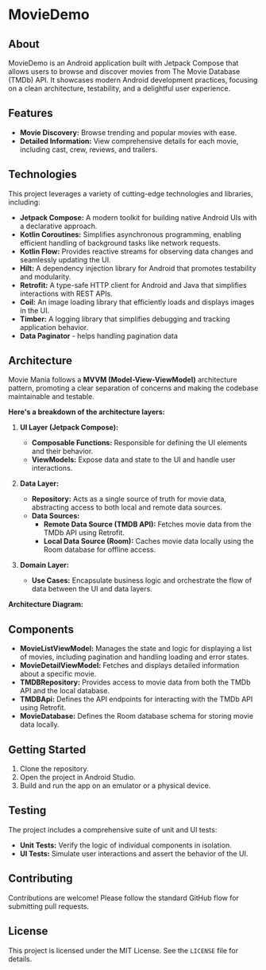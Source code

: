 # MovieDemo

## About

MovieDemo is an Android application built with Jetpack Compose that allows users to browse and discover movies from The Movie Database (TMDb) API. It showcases modern Android development practices, focusing on a clean architecture, testability, and a delightful user experience.

## Features

* **Movie Discovery:** Browse trending and popular movies with ease.
* **Detailed Information:** View comprehensive details for each movie, including cast, crew, reviews, and trailers.

## Technologies

This project leverages a variety of cutting-edge technologies and libraries, including:

* **Jetpack Compose:** A modern toolkit for building native Android UIs with a declarative approach.
* **Kotlin Coroutines:** Simplifies asynchronous programming, enabling efficient handling of background tasks like network requests.
* **Kotlin Flow:** Provides reactive streams for observing data changes and seamlessly updating the UI.
* **Hilt:** A dependency injection library for Android that promotes testability and modularity.
* **Retrofit:** A type-safe HTTP client for Android and Java that simplifies interactions with REST APIs.
* **Coil:** An image loading library that efficiently loads and displays images in the UI.
* **Timber:** A logging library that simplifies debugging and tracking application behavior.
* **Data Paginator** - helps handling pagination data

## Architecture

Movie Mania follows a **MVVM (Model-View-ViewModel)** architecture pattern, promoting a clear separation of concerns and making the codebase maintainable and testable.

**Here's a breakdown of the architecture layers:**

1. **UI Layer (Jetpack Compose):**
   * **Composable Functions:** Responsible for defining the UI elements and their behavior.
   * **ViewModels:** Expose data and state to the UI and handle user interactions.

2. **Data Layer:**
   * **Repository:** Acts as a single source of truth for movie data, abstracting access to both local and remote data sources.
   * **Data Sources:**
      * **Remote Data Source (TMDB API):** Fetches movie data from the TMDb API using Retrofit.
      * **Local Data Source (Room):** Caches movie data locally using the Room database for offline access.

3. **Domain Layer:**
   * **Use Cases:** Encapsulate business logic and orchestrate the flow of data between the UI and data layers.

**Architecture Diagram:**

## Components

* **MovieListViewModel:** Manages the state and logic for displaying a list of movies, including pagination and handling loading and error states.
* **MovieDetailViewModel:** Fetches and displays detailed information about a specific movie.
* **TMDBRepository:** Provides access to movie data from both the TMDb API and the local database.
* **TMDBApi:** Defines the API endpoints for interacting with the TMDb API using Retrofit.
* **MovieDatabase:** Defines the Room database schema for storing movie data locally.

## Getting Started

1. Clone the repository.
2. Open the project in Android Studio.
3. Build and run the app on an emulator or a physical device.

## Testing

The project includes a comprehensive suite of unit and UI tests:

* **Unit Tests:** Verify the logic of individual components in isolation.
* **UI Tests:** Simulate user interactions and assert the behavior of the UI.


## Contributing

Contributions are welcome! Please follow the standard GitHub flow for submitting pull requests.

## License

This project is licensed under the MIT License. See the `LICENSE` file for details.
